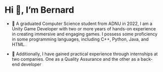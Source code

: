 # Hi 👋, I’m Bernard
- 👀 A graduated Computer Science student from ADNU in 2022, I am a Unity Game Developer with two or more years of hands-on experience in creating immersive and engaging games. I possess some proficiency in some programming languages, including C++, Python, Java, and HTML.

- 👀 Additionally, I have gained practical experience through internships at two companies. One as a Quality Assurance and the other as a back-end developer

<!---
BernardL0/BernardL0 is a ✨ special ✨ repository because its `README.md` (this file) appears on your GitHub profile.
You can click the Preview link to take a look at your changes.
--->
